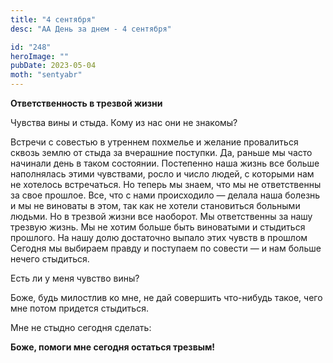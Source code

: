 ```yaml
---
title: "4 сентября"
desc: "АА День за днем - 4 сентября"

id: "248"
heroImage: ""
pubDate: 2023-05-04
moth: "sentyabr"
---
```


**Ответственность в трезвой жизни**

Чувства вины и стыда. Кому из нас они не знакомы?

Встречи с совестью в утреннем похмелье и желание провалиться сквозь землю от
стыда за вчерашние поступки. Да, раньше мы часто начинали день в таком
состоянии. Постепенно наша жизнь все больше наполнялась этими чувствами, росло
и число людей, с которыми нам не хотелось встречаться. Но теперь мы знаем, что
мы не ответственны за свое прошлое. Все, что с нами происходило — делала наша
болезнь и мы не виноваты в этом, так как не хотели становиться больными
людьми. Но в трезвой жизни все наоборот. Мы ответственны за нашу трезвую
жизнь. Мы не хотим больше быть виноватыми и стыдиться прошлого. На нашу долю
достаточно выпало этих чувств в прошлом Сегодня мы выбираем правду и поступаем
по совести — и нам больше нечего стыдиться.

Есть ли у меня чувство вины?

Боже, будь милостлив ко мне, не дай совершить что-нибудь такое, чего мне потом
придется стыдиться.

Мне не стыдно сегодня сделать:

**Боже, помоги мне сегодня остаться трезвым!**
